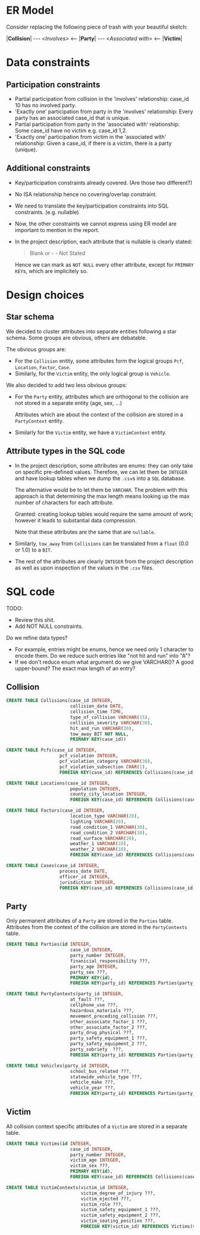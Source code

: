 # ER Model

Consider replacing the following piece of trash with your beautiful sketch:

|**Collision**| --- \<*Involves*\> <-- |**Party**| --- \<*Associated with*\> <-- |**Victim**|

# Data constraints

## Participation constraints

- Partial participation from collision in the 'involves' relationship:
        case_id 10 has no involved party.
- 'Exactly one' participation from party in the 'involves' relationship:
        Every party has an associated case_id that is unique.
- Partial participation from party in the 'associated with' relationship:
        Some case_id have no victim e.g. case_id 1,2.
- 'Exactly one' participation from victim in the 'associated with' relationship:
        Given a case_id, if there is a victim, there is a party (unique).

## Additional constraints

- Key/participation constraints already covered. (Are those two different?)
- No ISA relationship hence no covering/overlap constraint.
- We need to translate the key/participation constraints into SQL constraints. 
    (e.g. nullable)
- Now, the other constraints we cannot express using ER model are important 
    to mention in the report.
- In the project description, each attribute that is nullable is clearly stated: 
    > Blank or - - Not Stated

    Hence we can mark as `NOT NULL` every other attribute, except for `PRIMARY KEY`s, which are implicitely so.

# Design choices

## Star schema

We decided to cluster attributes into separate entities following a star schema. Some groups are obvious, others are debatable.

The obvious groups are:

 * For the `Collision` entity, some attributes form the logical groups `Pcf`, `Location`, `Factor`, `Case`.
 * Similarly, for the `Victim` entity, the only logical group is `Vehicle`.

 We also decided to add two less obvious groups:
 * For the `Party` entity, attributes which are orthogonal to the collision are not stored in a separate entity (age, sex, ...)

    Attributes which are about the context of the collision are stored in a `PartyContext` entity.

 * Similarly for the `Victim` entity, we have a `VictimContext` entity.

## Attribute types in the SQL code

 * In the project description, some attributes are enums: they can only take on specific pre-defined values. 
 Therefore, we can let them be `INTEGER` and have lookup tables when we dump the `.csv`s into a `SQL` database. 
 
    The alternative would be to let them be `VARCHAR`. The problem with this approach is that determining the max length means looking up the max number of characters for each attribute. 
    
    Granted: creating lookup tables would require the same amount of work; however it leads to  substantial data compression.
 
    Note that these attributes are the same that are `nullable`.

 * Similarly, `tow_away` from `Collisions` can be translated from a `float` (0.0 or 1.0) to a `BIT`.

 * The rest of the attributes are clearly `INTEGER` from the project description as well as upon inspection of the values in the `.csv` files.

# SQL code

TODO:
- Review this shit.
- Add NOT NULL constraints.

Do we refine data types?
- For example, entries might be enums, hence we need only 1 character to encode them.
    Do we reduce such entries like "not hit and run" into "A"?
- If we don't reduce enum what argument do we give VARCHAR()?
    A good upper-bound? The exact max length of an entry?

## Collision

```SQL
CREATE TABLE Collisions(case_id INTEGER, 
                        collision_date DATE,
                        collision_time TIME,
                        type_of_collision VARCHAR(15),
                        collision_severity VARCHAR(30),
                        hit_and_run VARCHAR(20),
                        tow_away BIT NOT NULL,                        
                        PRIMARY KEY(case_id))
```

```SQL
CREATE TABLE Pcfs(case_id INTEGER,
                    pcf_violation INTEGER,
                    pcf_violation_category VARCHAR(30),
                    pcf_violation_subsection CHAR(1),
                    FOREIGN KEY(case_id) REFERENCES Collisions(case_id))
```

```SQL
CREATE TABLE Locations(case_id INTEGER,
                        population INTEGER,
                        county_city_location INTEGER,
                        FOREIGN KEY(case_id) REFERENCES Collisions(case_id))
```

```SQL
CREATE TABLE Factors(case_id INTEGER,
                        location_type VARCHAR(20),
                        lighting VARCHAR(20),
                        road_condition_1 VARCHAR(30),
                        road_condition_2 VARCHAR(30),
                        road_surface VARCHAR(20),
                        weather_1 VARCHAR(10),
                        weather_2 VARCHAR(10),
                        FOREIGN KEY(case_id) REFERENCES Collisions(case_id))
```

```SQL
CREATE TABLE Cases(case_id INTEGER,
                    process_date DATE,
                    officer_id INTEGER,
                    jurisdiction INTEGER,
                    FOREIGN KEY(case_id) REFERENCES Collisions(case_id))
```

## Party

Only permanent attributes of a `Party` are stored in the `Parties` table.
Attributes from the context of the collision are stored in the `PartyContexts` table.

```SQL
CREATE TABLE Parties(id INTEGER,
                        case_id INTEGER,
                        party_number INTEGER,
                        finanicial_responsibility ???,
                        party_age INTEGER,
                        party_sex ???,
                        PRIMARY KEY(id),
                        FOREIGN KEY(party_id) REFERENCES Parties(party_id))
```

```SQL
CREATE TABLE PartyContexts(party_id INTEGER,
                        at_fault ???,
                        cellphone_use ???,
                        hazardous_materials ???,
                        movement_preceding_collision ???,
                        other_associate_factor_1 ???,
                        other_associate_factor_2 ???,
                        party_drug_physical ???,
                        party_safety_equipment_1 ???,
                        party_safety_equipment_2 ???,
                        party_sobriety  ???,
                        FOREIGN KEY(party_id) REFERENCES Parties(party_id))
```

```SQL
CREATE TABLE Vehicles(party_id INTEGER,
                        school_bus_related ???,
                        statewide_vehicle_type ???,
                        vehicle_make ???,
                        vehicle_year ???,
                        FOREIGN KEY(party_id) REFERENCES Parties(party_id))
```

## Victim

All collision context specific attributes of a `Victim` are stored
in a separate table. 

```SQL
CREATE TABLE Victims(id INTEGER,
                        case_id INTEGER,
                        party_number INTEGER,
                        victim_age INTEGER,
                        victim_sex ???,
                        PRIMARY KEY(id),
                        FOREIGN KEY(case_id) REFERENCES Collisions(case_id))
```

```SQL
CREATE TABLE VictimContexts(victim_id INTEGER,
                            victim_degree_of_injury ???,
                            victim_ejected ???,
                            victim_role ???,
                            victim_safety_equipment_1 ???,
                            victim_safety_equipment_2 ???,
                            victim_seating_position ???,
                            FOREIGN KEY(victim_id) REFERENCES Victims(victim_id))
```